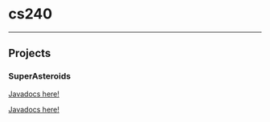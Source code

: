 # cs240
---
## Projects

### SuperAsteroids

[Javadocs here!](http://parkerpatriot.github.io/parkerpatriot.github.io/index.html)


[Javadocs here!](http://parkerpatriot.github.com/cs240/docs/index.html)
